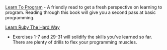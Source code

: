 [Learn To Program](https://pine.fm/LearnToProgram/) - A friendly read to get a
fresh perspective on learning to program. Reading through this book will give
you a second pass at basic programming.

[Learn Ruby The Hard Way](http://edge-cache.lifehacker.com/lifehacker/lh_mac_shortcuts_update.pdf)
- Exercises 1-7 and 29-31 will solidify the skills you've learned so far. There
are plenty of drills to flex your programming muscles.
